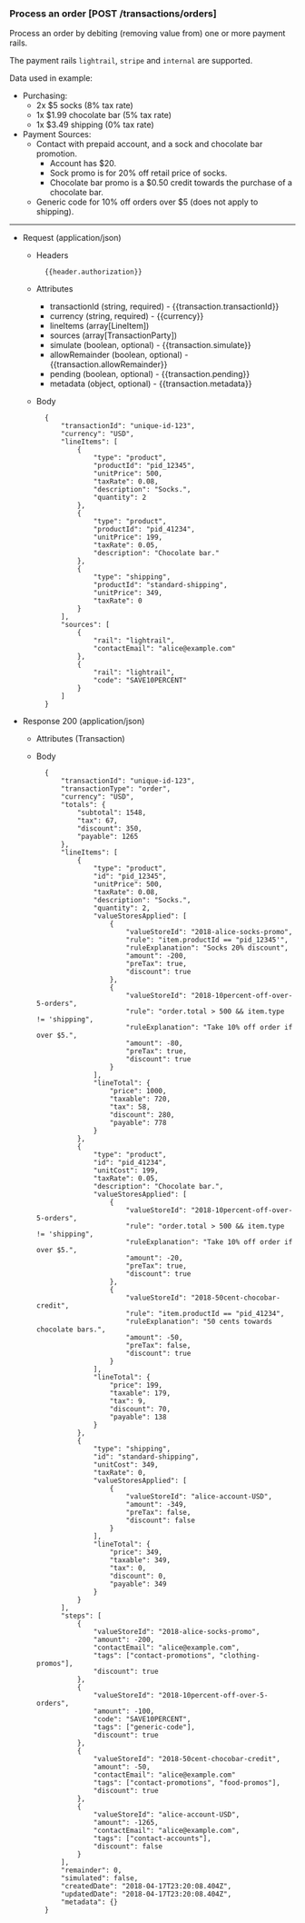 ### Process an order [POST /transactions/orders]

Process an order by debiting (removing value from) one or more payment rails.

The payment rails `lightrail`, `stripe` and `internal` are supported.

Data used in example:
- Purchasing: 
    - 2x $5 socks (8% tax rate)
    - 1x $1.99 chocolate bar  (5% tax rate)
    - 1x $3.49 shipping (0% tax rate)
- Payment Sources:
    - Contact with prepaid account, and a sock and chocolate bar promotion.
        - Account has $20.
        - Sock promo is for 20% off retail price of socks.
        - Chocolate bar promo is a $0.50 credit towards the purchase of a chocolate bar.
    - Generic code for 10% off orders over $5 (does not apply to shipping). 

---
+ Request (application/json)
    + Headers
    
            {{header.authorization}}

    + Attributes
        + transactionId (string, required) - {{transaction.transactionId}}
        + currency (string, required) - {{currency}}
        + lineItems (array[LineItem])
        + sources (array[TransactionParty])
        + simulate (boolean, optional) - {{transaction.simulate}}
        + allowRemainder (boolean, optional) - {{transaction.allowRemainder}}
        + pending (boolean, optional) - {{transaction.pending}}
        + metadata (object, optional) - {{transaction.metadata}}
        
    + Body 
    
            {
                "transactionId": "unique-id-123",
                "currency": "USD",
                "lineItems": [
                    {
                        "type": "product",
                        "productId": "pid_12345", 
                        "unitPrice": 500,
                        "taxRate": 0.08, 
                        "description": "Socks.", 
                        "quantity": 2
                    },
                    {
                        "type": "product",
                        "productId": "pid_41234", 
                        "unitPrice": 199,
                        "taxRate": 0.05, 
                        "description": "Chocolate bar."
                    },
                    {
                        "type": "shipping",
                        "productId": "standard-shipping",
                        "unitPrice": 349,
                        "taxRate": 0
                    }
                ],
                "sources": [
                    {
                        "rail": "lightrail",
                        "contactEmail": "alice@example.com"
                    },
                    {
                        "rail": "lightrail",
                        "code": "SAVE10PERCENT"
                    }
                ]
            }
    
+ Response 200 (application/json)
    + Attributes (Transaction)

    + Body
    
            {
                "transactionId": "unique-id-123",
                "transactionType": "order",
                "currency": "USD",
                "totals": {
                    "subtotal": 1548, 
                    "tax": 67,
                    "discount": 350,
                    "payable": 1265 
                },
                "lineItems": [
                    {
                        "type": "product",
                        "id": "pid_12345", 
                        "unitPrice": 500,
                        "taxRate": 0.08, 
                        "description": "Socks.", 
                        "quantity": 2,
                        "valueStoresApplied": [
                            {
                                "valueStoreId": "2018-alice-socks-promo",
                                "rule": "item.productId == "pid_12345'",
                                "ruleExplanation": "Socks 20% discount",
                                "amount": -200,
                                "preTax": true,
                                "discount": true
                            }, 
                            {
                                "valueStoreId": "2018-10percent-off-over-5-orders",
                                "rule": "order.total > 500 && item.type != 'shipping", 
                                "ruleExplanation": "Take 10% off order if over $5.",
                                "amount": -80,
                                "preTax": true,
                                "discount": true
                            }
                        ],
                        "lineTotal": {
                            "price": 1000,
                            "taxable": 720,
                            "tax": 58,
                            "discount": 280,
                            "payable": 778
                        }  
                    },
                    {
                        "type": "product",
                        "id": "pid_41234", 
                        "unitCost": 199,
                        "taxRate": 0.05, 
                        "description": "Chocolate bar.",
                        "valueStoresApplied": [
                            {
                                "valueStoreId": "2018-10percent-off-over-5-orders",
                                "rule": "order.total > 500 && item.type != 'shipping", 
                                "ruleExplanation": "Take 10% off order if over $5.",
                                "amount": -20,
                                "preTax": true,
                                "discount": true
                            },
                            {
                                "valueStoreId": "2018-50cent-chocobar-credit",
                                "rule": "item.productId == "pid_41234",
                                "ruleExplanation": "50 cents towards chocolate bars.",
                                "amount": -50,
                                "preTax": false,
                                "discount": true
                            }
                        ],
                        "lineTotal": {
                            "price": 199,
                            "taxable": 179,
                            "tax": 9,
                            "discount": 70,
                            "payable": 138
                        }
                    },
                    {
                        "type": "shipping",
                        "id": "standard-shipping", 
                        "unitCost": 349,
                        "taxRate": 0, 
                        "valueStoresApplied": [
                            {
                                "valueStoreId": "alice-account-USD",
                                "amount": -349,
                                "preTax": false,
                                "discount": false
                            }
                        ],
                        "lineTotal": {
                            "price": 349,
                            "taxable": 349,
                            "tax": 0,
                            "discount": 0,
                            "payable": 349
                        }
                    }
                ],
                "steps": [
                    {
                        "valueStoreId": "2018-alice-socks-promo",
                        "amount": -200,
                        "contactEmail": "alice@example.com",
                        "tags": ["contact-promotions", "clothing-promos"],
                        "discount": true 
                    },
                    {
                        "valueStoreId": "2018-10percent-off-over-5-orders",
                        "amount": -100,
                        "code": "SAVE10PERCENT",
                        "tags": ["generic-code"],
                        "discount": true
                    },
                    {
                        "valueStoreId": "2018-50cent-chocobar-credit",
                        "amount": -50,
                        "contactEmail": "alice@example.com"
                        "tags": ["contact-promotions", "food-promos"],
                        "discount": true
                    },
                    {
                        "valueStoreId": "alice-account-USD",
                        "amount": -1265,
                        "contactEmail": "alice@example.com",
                        "tags": ["contact-accounts"],
                        "discount": false
                    }
                ],
                "remainder": 0,
                "simulated": false,
                "createdDate": "2018-04-17T23:20:08.404Z",
                "updatedDate": "2018-04-17T23:20:08.404Z",
                "metadata": {}
            }
